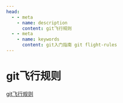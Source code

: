 ```yaml
---
head:
  - - meta
    - name: description
      content: git飞行规则
  - - meta
    - name: keywords
      content: git入门指南 git flight-rules
---
```


# git飞行规则

[git飞行规则](https://github.com/k88hudson/git-flight-rules/blob/master/README_zh-CN.md)
